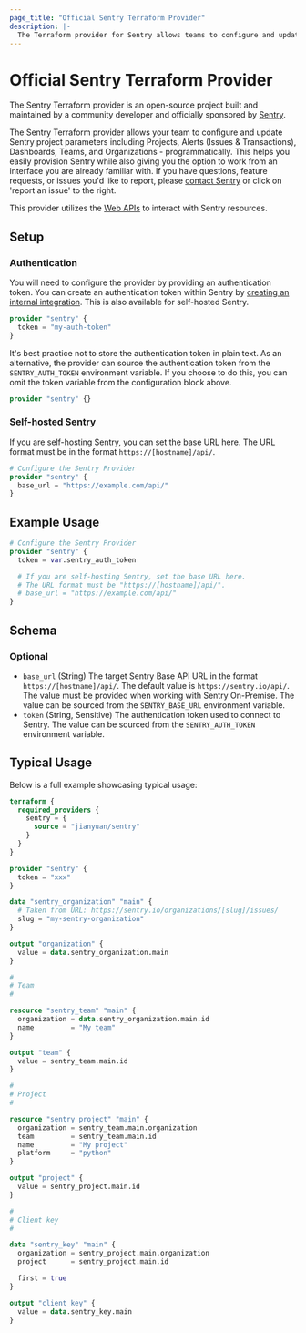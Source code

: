 ```yaml
---
page_title: "Official Sentry Terraform Provider"
description: |-
  The Terraform provider for Sentry allows teams to configure and update Sentry project parameters via their command line. This provider is built and maintained by a community developer and officially sponsored by Sentry.
---
```


# Official Sentry Terraform Provider

The Sentry Terraform provider is an open-source project built and maintained by a community developer and officially sponsored by [Sentry](https://sentry.io).

The Sentry Terraform provider allows your team to configure and update Sentry project parameters including Projects, Alerts (Issues & Transactions), Dashboards, Teams, and Organizations - programmatically. This helps you easily provision Sentry while also giving you the option to work from an interface you are already familiar with. If you have questions, feature requests, or issues you'd like to report, please [contact Sentry](https://help.sentry.io/) or click on 'report an issue' to the right.

This provider utilizes the [Web APIs](https://docs.sentry.io/api/) to interact with Sentry resources.

## Setup

### Authentication

You will need to configure the provider by providing an authentication token. You can create an authentication token within Sentry by [creating an internal integration](https://docs.sentry.io/product/integrations/integration-platform/internal-integration/#auth-tokens). This is also available for self-hosted Sentry.

```terraform
provider "sentry" {
  token = "my-auth-token"
}
```

It's best practice not to store the authentication token in plain text. As an alternative, the provider can source the authentication token from the `SENTRY_AUTH_TOKEN` environment variable. If you choose to do this, you can omit the token variable from the configuration block above.

```terraform
provider "sentry" {}
```

### Self-hosted Sentry

If you are self-hosting Sentry, you can set the base URL here. The URL format must be in the format `https://[hostname]/api/`.

```terraform
# Configure the Sentry Provider
provider "sentry" {
  base_url = "https://example.com/api/"
}
```

## Example Usage

```terraform
# Configure the Sentry Provider
provider "sentry" {
  token = var.sentry_auth_token

  # If you are self-hosting Sentry, set the base URL here.
  # The URL format must be "https://[hostname]/api/".
  # base_url = "https://example.com/api/"
}
```

<!-- schema generated by tfplugindocs -->
## Schema

### Optional

- `base_url` (String) The target Sentry Base API URL in the format `https://[hostname]/api/`. The default value is `https://sentry.io/api/`. The value must be provided when working with Sentry On-Premise. The value can be sourced from the `SENTRY_BASE_URL` environment variable.
- `token` (String, Sensitive) The authentication token used to connect to Sentry. The value can be sourced from the `SENTRY_AUTH_TOKEN` environment variable.



## Typical Usage

Below is a full example showcasing typical usage:

```terraform
terraform {
  required_providers {
    sentry = {
      source = "jianyuan/sentry"
    }
  }
}

provider "sentry" {
  token = "xxx"
}

data "sentry_organization" "main" {
  # Taken from URL: https://sentry.io/organizations/[slug]/issues/
  slug = "my-sentry-organization"
}

output "organization" {
  value = data.sentry_organization.main
}

#
# Team
#

resource "sentry_team" "main" {
  organization = data.sentry_organization.main.id
  name         = "My team"
}

output "team" {
  value = sentry_team.main.id
}

#
# Project
#

resource "sentry_project" "main" {
  organization = sentry_team.main.organization
  team         = sentry_team.main.id
  name         = "My project"
  platform     = "python"
}

output "project" {
  value = sentry_project.main.id
}

#
# Client key
#

data "sentry_key" "main" {
  organization = sentry_project.main.organization
  project      = sentry_project.main.id

  first = true
}

output "client_key" {
  value = data.sentry_key.main
}
```
